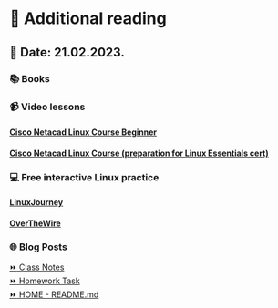 # 📖 Additional reading
## 📅 Date: 21.02.2023.

### 📚 Books

### 📹 Video lessons

#### [Cisco Netacad Linux Course Beginner](https://www.netacad.com/courses/os-it/ndg-linux-unhatched)
#### [Cisco Netacad Linux Course (preparation for Linux Essentials cert)](https://www.netacad.com/courses/os-it/ndg-linux-essentials)

### 💻 Free interactive Linux practice 

#### [LinuxJourney](https://linuxjourney.com)
#### [OverTheWire](https://overthewire.org/wargames)

### 🌐 Blog Posts   

[:fast_forward: Class Notes](/devops-mentorship-program/02-february/week-2-210223/00-class-notes.md)  
[:fast_forward: Homework Task](/devops-mentorship-program/02-february/week-2-210223/01-homework.md)  
[:fast_forward: HOME - README.md](https://github.com/allops-solutions/devops-aws-mentorship-program#devops-mentorship-program)   

